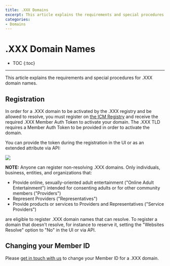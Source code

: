 ```yaml
---
title: .XXX Domains
excerpt: This article explains the requirements and special procedures for .XXX domain names.
categories:
- Domains
---
```


# .XXX Domain Names

* TOC
{:toc}

---

This article explains the requirements and special procedures for .XXX domain names.


## Registration

In order for a .XXX domain to be activated by the .XXX registry and be allowed to resolve, you must register on [the ICM Registry](http://icmregistry.com/about/sponsored-community/) and receive the required .XXX Member Auth Token to activate your domain. The .XXX TLD requires a Member Auth Token to be provided in order to activate the domain.

You can provide the token during the registration in the UI or as an extended attribute via API:

![](/files/xxx-member-auth-token.png)

<strong>NOTE:</strong> Anyone can register non-resolving .XXX domains. Only individuals, business, entities, and organizations that:

- Provide online, sexually-oriented adult entertainment ("Online Adult Entertainment") intended for consenting adults or for other community members ("Providers")
- Represent Providers ("Representatives")
- Provide products or services to Providers and Representatives ("Service Providers")

are eligible to register .XXX domain names that can resolve. To register a domain that doesn't resolve, for instance to reserve it, setting the "Websites Resolve" option to "No" in the UI or via API.


## Changing your Member ID

Please [get in touch with us](https://dnsimple.com/contact) to change your Member ID for a .XXX domain.
